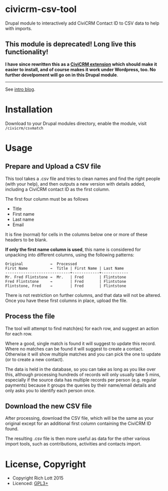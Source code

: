 # civicrm-csv-tool
Drupal module to interactively add CiviCRM Contact ID to CSV data to help with imports.

## This module is deprecated! Long live this functionality!

**I have since rewritten this as a [CiviCRM extension](https://github.com/artfulrobot/uk.artfulrobot.civicrm.importhelper) which should make it easier to install, and of course makes it work under Wordpress, too. No further develpoment will go on in this Drupal module**.

---------------------------------------

See [intro blog](http://artfulrobot.com/blog/tool-help-import-payments-and-memberships-without-emails-civicrm).

# Installation

Download to your Drupal modules directory, enable the module, visit `/civicrm/csvmatch`

# Usage

## Prepare and Upload a CSV file

This tool takes a .csv file and tries to clean names and find the right people (with your help), and then outputs a new version with details added, including a CiviCRM contact ID as the first column.

The first four column must be as follows

* Title
* First name
* Last name
* Email

It is fine (normal) for cells in the columns below one or more of these headers to be blank.

**If only the first name column is used**, this name is considered for unpacking into different columns, using the following patterns:

    Original            →  Processed
    First Name          →  Title | First Name | Last Name
    -----------------------------+------------+------------
    Mr. Fred Flintstone →  Mr.   | Fred       | Flintstone
    Fred Flintstone     →        | Fred       | Flintstone
    Flintstone, Fred    →        | Fred       | Flintstone

There is not restriction on further columns, and that data will not be altered. Once you have these first columns in place, upload the file.

## Process the file

The tool will attempt to find match(es) for each row, and suggest an action for each row.

Where a good, single match is found it will suggest to update this record.
Where no matches can be found it will suggest to create a contact. Otherwise it
will show multiple matches and you can pick the one to update (or to create a
new contact).

The data is held in the database, so you can take as long as you like over this,
although processing hundreds of records will only usually take 5 mins,
especially if the source data has multiple records per person (e.g. regular
payments) because it groups the queries by their name/email details and only
asks you to identify each person once.

## Download the new CSV file

After processing, download the CSV file, which will be the same as your original except
for an additional first column containing the CiviCRM ID found.

The resulting .csv file is then more useful as data for the other various import tools,
such as contributions, activities and contacts import.

# License, Copyright

* Copyright Rich Lott 2015
* Licenced: [GPL3+](http://www.gnu.org/licenses/)
